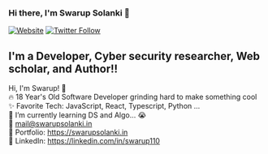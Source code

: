 ### Hi there, I'm Swarup Solanki 👋

[![Website](https://img.shields.io/website?label=codeSTACKr.com&style=for-the-badge&url=https%3A%2F%2Fcodestackr.com)](https://swarupsolanki.in)
[![Twitter Follow](https://img.shields.io/twitter/follow/codeSTACKr?color=1DA1F2&logo=twitter&style=for-the-badge)](https://twitter.com/swarup110)

## I'm a Developer, Cyber security researcher, Web scholar, and Author!!

Hi, I'm Swarup! 👋 <br>
    🔥 18 Year's Old Software Developer grinding hard to make something cool  <br>
    :sparkles: Favorite Tech: JavaScript, React, Typescript, Python ... <br>
    :notebook: I’m currently learning DS and Algo... 😭  <br>
    :email:	mail@swarupsolanki.in <br>
    :art: Portfolio: https://swarupsolanki.in <br>
    :briefcase: LinkedIn: https://linkedin.com/in/swarup110 <br>
  </samp>
</p>

